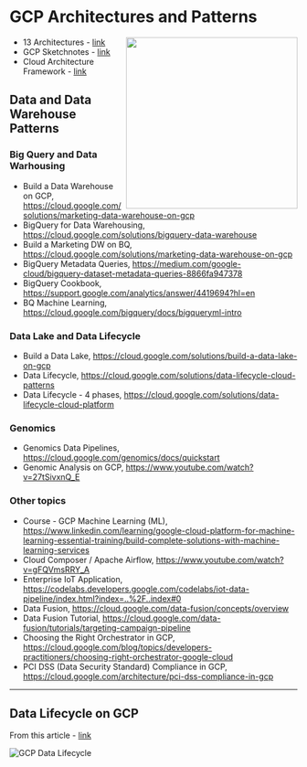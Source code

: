# GCP Architectures and Patterns

<img src="https://github.com/lynnlangit/gcp-essentials/blob/master/0_setup_and_iam/images/Arch-center.png" width=300 align="right">


- 13 Architectures - [link](https://cloud.google.com/blog/products/application-development/13-popular-application-architectures-for-google-cloud)
- GCP Sketchnotes - [link](https://thecloudgirl.dev/index.html)
- Cloud Architecture Framework - [link](https://cloud.google.com/architecture/framework) 

## Data and Data Warehouse Patterns

### Big Query and Data Warhousing
- Build a Data Warehouse on GCP, https://cloud.google.com/solutions/marketing-data-warehouse-on-gcp
- BigQuery for Data Warehousing, https://cloud.google.com/solutions/bigquery-data-warehouse
- Build a Marketing DW on BQ, https://cloud.google.com/solutions/marketing-data-warehouse-on-gcp
- BigQuery Metadata Queries, https://medium.com/google-cloud/bigquery-dataset-metadata-queries-8866fa947378
- BigQuery Cookbook, https://support.google.com/analytics/answer/4419694?hl=en
- BQ Machine Learning, https://cloud.google.com/bigquery/docs/bigqueryml-intro

### Data Lake and Data Lifecycle
- Build a Data Lake, https://cloud.google.com/solutions/build-a-data-lake-on-gcp
- Data Lifecycle, https://cloud.google.com/solutions/data-lifecycle-cloud-patterns
- Data Lifecycle - 4 phases, https://cloud.google.com/solutions/data-lifecycle-cloud-platform

### Genomics
- Genomics Data Pipelines, https://cloud.google.com/genomics/docs/quickstart
- Genomic Analysis on GCP, https://www.youtube.com/watch?v=27tSivxnQ_E

### Other topics
- Course - GCP Machine Learning (ML), https://www.linkedin.com/learning/google-cloud-platform-for-machine-learning-essential-training/build-complete-solutions-with-machine-learning-services
- Cloud Composer / Apache Airflow, https://www.youtube.com/watch?v=gFQVmsRRY_A
- Enterprise IoT Application, https://codelabs.developers.google.com/codelabs/iot-data-pipeline/index.html?index=..%2F..index#0
- Data Fusion, https://cloud.google.com/data-fusion/concepts/overview
- Data Fusion Tutorial, https://cloud.google.com/data-fusion/tutorials/targeting-campaign-pipeline
- Choosing the Right Orchestrator in GCP, https://cloud.google.com/blog/topics/developers-practitioners/choosing-right-orchestrator-google-cloud
- PCI DSS (Data Security Standard) Compliance in GCP, https://cloud.google.com/architecture/pci-dss-compliance-in-gcp
    
---

## Data Lifecycle on GCP

From this article - [link](https://cloud.google.com/solutions/data-lifecycle-cloud-platform)

![GCP Data Lifecycle](https://github.com/lynnlangit/gcp-essentials/blob/master/7_sample_data/images/data-lifecycle.png)


